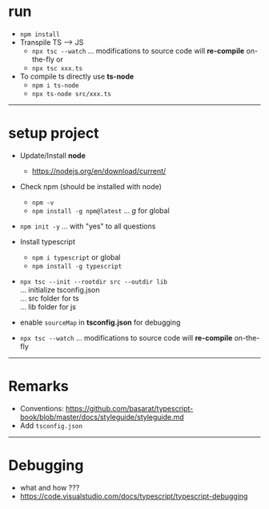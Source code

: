 # run

- `npm install`
- Transpile TS --> JS
  - `npx tsc --watch` ... modifications to source code will **re-compile** on-the-fly
    or
  - `npx tsc xxx.ts`
- To compile ts directly use **ts-node**
  - `npm i ts-node`
  - `npx ts-node src/xxx.ts`

---

# setup project

- Update/Install **node**
  - https://nodejs.org/en/download/current/
- Check npm (should be installed with node)
  - `npm -v`
  - `npm install -g npm@latest` ... _g_ for global
- `npm init -y` ... with "yes" to all questions
- Install typescript
  - `npm i typescript` or global
  - `npm install -g typescript`
- `npx tsc --init --rootdir src --outdir lib`  
  ... initialize tsconfig.json  
  ... src folder for ts  
  ... lib folder for js

- enable `sourceMap` in **tsconfig.json** for debugging
- `npx tsc --watch` ... modifications to source code will **re-compile** on-the-fly

---

# Remarks

- Conventions: https://github.com/basarat/typescript-book/blob/master/docs/styleguide/styleguide.md
- Add `tsconfig.json`

---

# Debugging

- what and how ???
- https://code.visualstudio.com/docs/typescript/typescript-debugging
